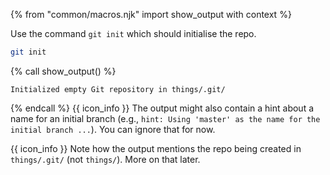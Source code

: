 {% from "common/macros.njk" import show_output with context %}

Use the command `git init` which should initialise the repo.

```bash {.no-line-numbers}
git init
```
{% call show_output() %}
```{.no-line-numbers highlight-lines="1['.git']"}
Initialized empty Git repository in things/.git/
```
{% endcall %}
{{ icon_info }} The output might also contain a hint about a name for an initial branch (e.g., `hint: Using 'master' as the name for the initial branch ...`). You can ignore that for now.

{{ icon_info }} Note how the output mentions the repo being created in `things/.git/` (not `things/`). More on that later.

